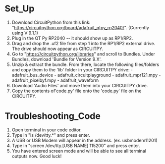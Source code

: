 # Set_Up

1. Download CircuitPython from this link: "https://circuitpython.org/board/adafruit_qtpy_rp2040/". (Currently using V 9.1.1)
2. Plug in the QT Py RP2040 -- it should show up as RP1/RP2.
3. Drag and drop the .uf2 file from step 1 into the RP1/RP2 external drive. The drive should now appear as CIRCUITPY.
4. Go to "https://circuitpython.org/libraries" and scroll to Bundles. Under Bundles, download 'Bundle for Version 9.X'.
5. Unzip & extract the bundle. From there, locate the following files/folders and copy them to the 'lib' folder in your CIRCUITPY drive:
       - adafruit_bus_device
       - adafruit_circuitplayground
       - adafruit_mpr121.mpy
       - adafruit_pixelbyf.mpy
       - adafruit_waveform
6. Download 'Audio Files' and move them into your CIRCUITPY drive.
7. Copy the contents of'code.py' file onto the 'code.py' file on the CIRCUITPY.

 # Troubleshooting_Code

1. Open terminal in your code editor.
2. Type in "ls /dev/tty.*" and press enter.
3. A USB or USB Modem will appear in the address. (ex. usbmodem11201)
4. Type in "screen /dev/tty.[USB NAME] 115200" and press enter.
5. You have entered screen mode and will be able to see all terminal outputs now. Good luck!
